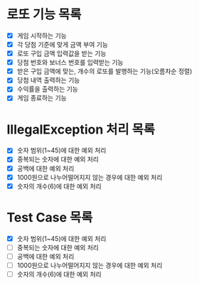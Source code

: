 # 로또 기능 목록
- [X] 게임 시작하는 기능
- [X] 각 당첨 기준에 맞게 금액 부여 기능
- [X] 로또 구입 금액 입력값을 받는 기능
- [X] 당첨 번호와 보너스 번호를 입력받는 기능
- [X] 받은 구입 금액에 맞는, 개수의 로또를 발행하는 기능(오름차순 정렬)
- [X] 당첨 내역 출력하는 기능
- [X] 수익률을 출력하는 기능
- [X] 게임 종료하는 기능
# IllegalException 처리 목록
- [X] 숫자 범위(1~45)에 대한 예외 처리
- [X] 중복되는 숫자에 대한 예외 처리
- [X] 공백에 대한 예외 처리
- [X] 1000원으로 나누어떨어지지 않는 경우에 대한 예외 처리
- [X] 숫자의 개수(6)에 대한 예외 처리
# Test Case 목록
- [X] 숫자 범위(1~45)에 대한 예외 처리
- [ ] 중복되는 숫자에 대한 예외 처리
- [ ] 공백에 대한 예외 처리
- [ ] 1000원으로 나누어떨어지지 않는 경우에 대한 예외 처리
- [ ] 숫자의 개수(6)에 대한 예외 처리
